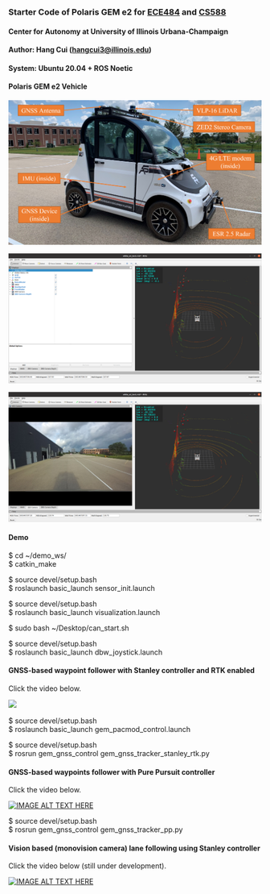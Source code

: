 ### Starter Code of Polaris GEM e2 for [ECE484](https://publish.illinois.edu/safe-autonomy/) and [CS588](http://luthuli.cs.uiuc.edu/~daf//courses/MAAV-22/588-2022-home.html)

#### Center for Autonomy at University of Illinois Urbana-Champaign

#### Author: Hang Cui (hangcui3@illinois.edu)

#### System: Ubuntu 20.04 + ROS Noetic

#### Polaris GEM e2 Vehicle

<a href="url"><img src="./images/Polaris_GEM_e2.png" width="600"></a>  

<a href="url"><img src="./images/GEM_Rviz1.png" width="600"></a>  

<a href="url"><img src="./images/GEM_Rviz2.png" width="600"></a>  

#### Demo

$ cd ~/demo_ws/  
$ catkin_make  

$ source devel/setup.bash  
$ roslaunch basic_launch sensor_init.launch  

$ source devel/setup.bash  
$ roslaunch basic_launch visualization.launch  

$ sudo bash ~/Desktop/can_start.sh

$ source devel/setup.bash  
$ roslaunch basic_launch dbw_joystick.launch  

#### GNSS-based waypoint follower with Stanley controller and RTK enabled

Click the video below.  

[![](http://img.youtube.com/vi/DItwU_8GVHI/0.jpg)](https://youtu.be/DItwU_8GVHI "GNSS-based waypoint follower with Stanley controller and RTK enabled")  

$ source devel/setup.bash  
$ roslaunch basic_launch gem_pacmod_control.launch  

$ source devel/setup.bash  
$ rosrun gem_gnss_control gem_gnss_tracker_stanley_rtk.py  

#### GNSS-based waypoints follower with Pure Pursuit controller

Click the video below.  

[![IMAGE ALT TEXT HERE](https://img.youtube.com/vi/8l52buLR1zU/0.jpg)](https://www.youtube.com/watch?v=8l52buLR1zU "GNSS based waypoints following using pure pursuit controller")  

$ source devel/setup.bash  
$ rosrun gem_gnss_control gem_gnss_tracker_pp.py  

#### Vision based (monovision camera) lane following using Stanley controller

Click the video below (still under development).  

[![IMAGE ALT TEXT HERE](https://img.youtube.com/vi/Ns7aXRgEP2g/0.jpg)](https://www.youtube.com/watch?v=Ns7aXRgEP2g "Vision based (monovision camera) lane following using Stanley controller")  

